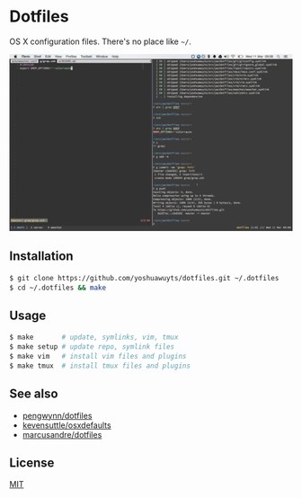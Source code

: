 # Dotfiles
OS X configuration files. There's no place like `~/`.

![tmux split](./tmux/screenshot.png)

## Installation
```sh
$ git clone https://github.com/yoshuawuyts/dotfiles.git ~/.dotfiles
$ cd ~/.dotfiles && make
```

## Usage
```sh
$ make       # update, symlinks, vim, tmux
$ make setup # update repo, symlink files
$ make vim   # install vim files and plugins
$ make tmux  # install tmux files and plugins
```

## See also
- [pengwynn/dotfiles](https://github.com/pengwynn/dotfiles)
- [kevensuttle/osxdefaults](https://github.com/kevinSuttle/OSXDefaults/blob/master/.osx)
- [marcusandre/dotfiles](https://github.com/marcusandre/dotfiles)

## License
[MIT](https://tldrlegal.com/license/mit-license)
